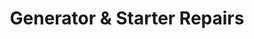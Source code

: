 ---
title: "Generator & Starter Repairs"
url: /washington/generator-und-starter-repairs/
shop: Autowerkstatt
---